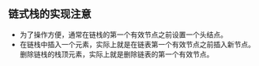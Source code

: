 
## 链式栈的实现注意
- 为了操作方便，通常在链栈的第一个有效节点之前设置一个头结点。
- 在链栈中插入一个元素，实际上就是在链表第一个有效节点之前插入新节点。删除链栈的栈顶元素，实际上就是删除链表的第一个有效节点。
